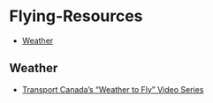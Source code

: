 # Flying-Resources

<!-- TOC depthFrom:2 -->

- [Weather](#weather)

<!-- /TOC -->

## Weather

- <a href="https://www.beens.ca/flying/tc-weather-to-fly-videos/" target="_blank">Transport Canada’s “Weather to Fly” Video Series</a>